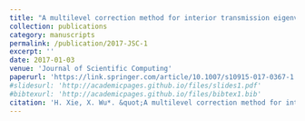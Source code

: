 ```yaml
---
title: "A multilevel correction method for interior transmission eigenvalue problem"
collection: publications
category: manuscripts
permalink: /publication/2017-JSC-1
excerpt: ''
date: 2017-01-03
venue: 'Journal of Scientific Computing'
paperurl: 'https://link.springer.com/article/10.1007/s10915-017-0367-1'
#slidesurl: 'http://academicpages.github.io/files/slides1.pdf'
#bibtexurl: 'http://academicpages.github.io/files/bibtex1.bib'
citation: 'H. Xie, X. Wu*. &quot;A multilevel correction method for interior transmission eigenvalue problem.&quot; <i>Journal of Scientific Computing</i>. 72(2), 586-604, 2017.'
---
```



